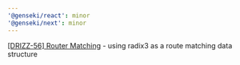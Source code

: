 ```yaml
---
'@genseki/react': minor
'@genseki/next': minor
---
```


[[DRIZZ-56] Router Matching](https://app.plane.so/softnetics/browse/DRIZZ-56/) - using radix3 as a route matching data structure
